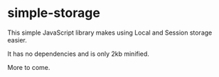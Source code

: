 simple-storage
==============

This simple JavaScript library makes using Local and Session storage easier. 

It has no dependencies and is only 2kb minified.

More to come.
